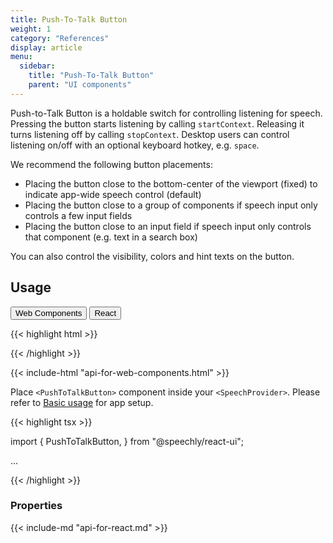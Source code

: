 ```yaml
---
title: Push-To-Talk Button
weight: 1
category: "References"
display: article
menu:
  sidebar:
    title: "Push-To-Talk Button"
    parent: "UI components"
---
```


<script>
  // updateTab function specific to this pages' tabs; called by updateTab() in app.js
  function updateTab() {
    let urlParams = new URLSearchParams(window.location.search);
    selectTab("platform", urlParams.get("platform"));
  }
</script>

Push-to-Talk Button is a holdable switch for controlling listening for speech. Pressing the button starts listening by calling <code>startContext</code>. Releasing it turns listening off by calling <code>stopContext</code>. Desktop users can control listening on/off with an optional keyboard hotkey, e.g. <code>space</code>.

We recommend the following button placements:

- Placing the button close to the bottom-center of the viewport (fixed) to indicate app-wide speech control (default)
- Placing the button close to a group of components if speech input only controls a few input fields
- Placing the button close to an input field if speech input only controls that component (e.g. text in a search box)

You can also control the visibility, colors and hint texts on the button.

## Usage

<div class="tab">
  <button class="tablinks platform WebClient active" onclick="openTab(event, 'platform=WebClient')">Web Components</button>
  <button class="tablinks platform React" onclick="openTab(event, 'platform=React')">React</button>
</div>

<div class="WebClient tabcontent platform code" style="display: block;">

{{< highlight html >}}

<head>
  <script type="text/javascript" src="https://speechly.github.io/browser-ui/v3/push-to-talk-button.js"></script>
</head>

<body>
  <push-to-talk-button
    appid="YOUR_APP_ID_FROM_SPEECHLY_DASHBOARD"
    placement="bottom"
    hide="false"
    capturekey=" "
    intro="Push to talk"
    size="80px" >
  </push-to-talk-button>
</body>
{{< /highlight >}}

{{< include-html "api-for-web-components.html" >}}

</div>

<div class="React tabcontent platform code">

Place `<PushToTalkButton>` component inside your `<SpeechProvider>`. Please refer to [Basic usage](/client-libraries/usage/?platform=React) for app setup.

{{< highlight tsx >}}

import {
  PushToTalkButton,
} from "@speechly/react-ui";

...

<PushToTalkButton
  placement="bottom"
  hide="false"
  captureKey=" "
  intro="Push to talk"
  size="80px" >
</PushToTalkButton>

{{< /highlight >}}

### Properties

{{< include-md "api-for-react.md" >}}

</div>
